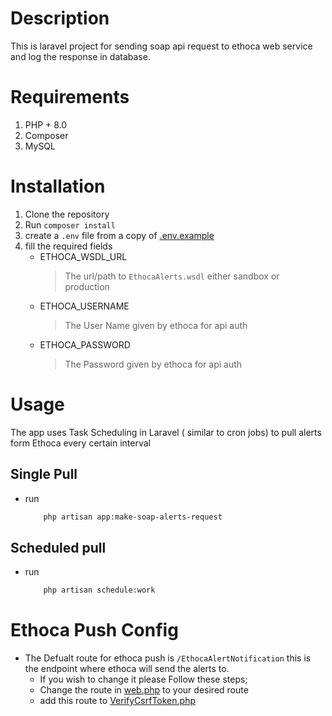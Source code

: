 # Description
This is laravel project for sending soap api request to ethoca web service and log the response in database.

# Requirements
1. PHP + 8.0
2. Composer
3. MySQL

# Installation
1. Clone the repository
2. Run `composer install`
3. create a `.env` file from a copy of [.env.example](.env.example)
4. fill the required fields 
   - ETHOCA_WSDL_URL 
        > The url/path to  `EthocaAlerts.wsdl` either sandbox or production 
   - ETHOCA_USERNAME 
        > The User Name given by ethoca for api auth
   - ETHOCA_PASSWORD
        > The Password given by ethoca for api auth

# Usage 

The app uses Task Scheduling in Laravel ( similar to cron jobs) to pull alerts form Ethoca every certain interval 
 
## Single Pull
- run
    ```bash
        php artisan app:make-soap-alerts-request
    ```
## Scheduled pull
- run 
    ```bash
        php artisan schedule:work
    ```

# Ethoca Push Config 
- The Defualt route for ethoca push is `/EthocaAlertNotification` this is the endpoint where ethoca will send the alerts to.
  - If you wish to change it please Follow these steps;
  - Change the route in [web.php](routes/web.php#L35) to your desired route 
  - add this route to [VerifyCsrfToken.php](app/Http/Middleware/VerifyCsrfToken.php#L15)
